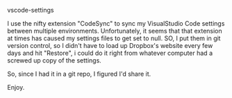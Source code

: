 vscode-settings

I use the nifty extension "CodeSync" to sync my VisualStudio Code settings between multiple
environments.  Unfortunately, it seems that that extension at times has caused my settings files
to get set to null.  SO, I put them in git version control, so I didn't have to load up Dropbox's
website every few days and hit "Restore", i could do it right from whatever computer had a
screwed up copy of the settings.

So, since I had it in a git repo, I figured I'd share it.

Enjoy.

